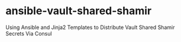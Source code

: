# ansible-vault-shared-shamir
Using Ansible and Jinja2 Templates to Distribute Vault Shared Shamir Secrets Via Consul

